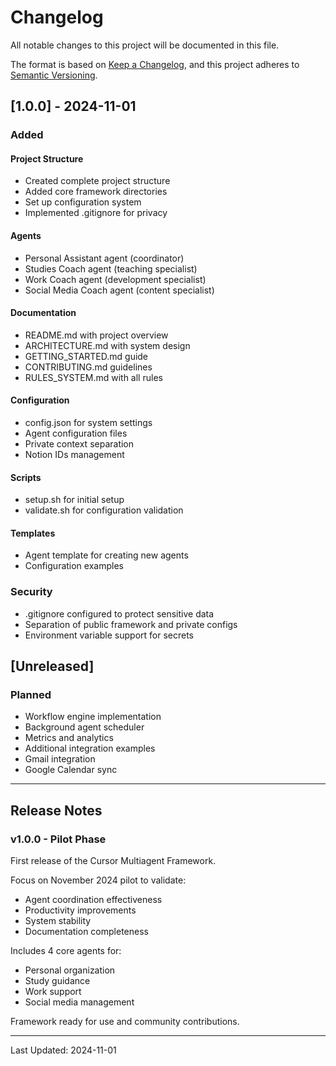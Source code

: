 # Changelog

All notable changes to this project will be documented in this file.

The format is based on [Keep a Changelog](https://keepachangelog.com/en/1.0.0/),
and this project adheres to [Semantic Versioning](https://semver.org/spec/v2.0.0.html).

## [1.0.0] - 2024-11-01

### Added

#### Project Structure
- Created complete project structure
- Added core framework directories
- Set up configuration system
- Implemented .gitignore for privacy

#### Agents
- Personal Assistant agent (coordinator)
- Studies Coach agent (teaching specialist)
- Work Coach agent (development specialist)
- Social Media Coach agent (content specialist)

#### Documentation
- README.md with project overview
- ARCHITECTURE.md with system design
- GETTING_STARTED.md guide
- CONTRIBUTING.md guidelines
- RULES_SYSTEM.md with all rules

#### Configuration
- config.json for system settings
- Agent configuration files
- Private context separation
- Notion IDs management

#### Scripts
- setup.sh for initial setup
- validate.sh for configuration validation

#### Templates
- Agent template for creating new agents
- Configuration examples

### Security
- .gitignore configured to protect sensitive data
- Separation of public framework and private configs
- Environment variable support for secrets

## [Unreleased]

### Planned
- Workflow engine implementation
- Background agent scheduler
- Metrics and analytics
- Additional integration examples
- Gmail integration
- Google Calendar sync

---

## Release Notes

### v1.0.0 - Pilot Phase

First release of the Cursor Multiagent Framework.

Focus on November 2024 pilot to validate:
- Agent coordination effectiveness
- Productivity improvements
- System stability
- Documentation completeness

Includes 4 core agents for:
- Personal organization
- Study guidance
- Work support
- Social media management

Framework ready for use and community contributions.

---

Last Updated: 2024-11-01



